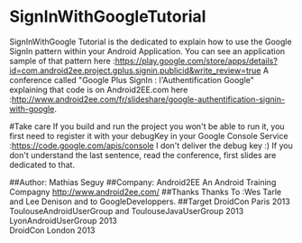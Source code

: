 SignInWithGoogleTutorial
========================

SignInWithGoogle Tutorial is the dedicated to explain how to use the Google SignIn pattern within your Android Application.
You can see an application sample of that pattern here :https://play.google.com/store/apps/details?id=com.android2ee.project.gplus.signin.publicid&write_review=true
A conference called "Google Plus SignIn : l'Authentification Google" explaining that code is on Android2EE.com here :http://www.android2ee.com/fr/slideshare/google-authentification-signin-with-google.

#Take care
If you build and run the project you won't be able to run it, you first need to register it with your debugKey in your Google Console Service :https://code.google.com/apis/console
I don't deliver the debug key :)
If you don't understand the last sentence, read the conference, first slides are dedicated to that.

##Author: Mathias Seguy
##Company: Android2EE
An Android Training Compagny 
http://www.android2ee.com/
##Thanks
Thanks To :Wes Tarle and Lee Denison and to GoogleDeveloppers.
##Target
DroidCon Paris 2013    
ToulouseAndroidUserGroup and ToulouseJavaUserGroup 2013    
LyonAndroidUserGroup 2013    
DroidCon London 2013    


